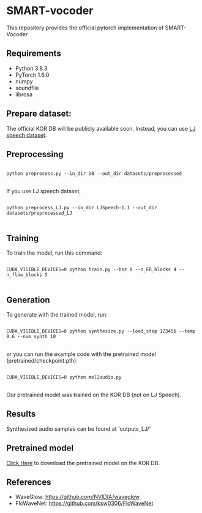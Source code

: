 # SMART-vocoder
This repository provides the official pytorch implementation of SMART-Vocoder

## Requirements
- Python 3.8.3
- PyTorch 1.6.0
- numpy
- soundfile
- librosa

## Prepare dataset:
The official KOR DB will be publicly available soon.
Instead, you can use [LJ speech dataset](https://keithito.com/LJ-Speech-Dataset/).


## Preprocessing
<pre>
<code>
python preprocess.py --in_dir DB --out_dir datasets/preprocessed
</code>
</pre>

If you use LJ speech dataset, 

<pre>
<code>
python preprocess_LJ.py --in_dir LJSpeech-1.1 --out_dir datasets/preprocessed_LJ
</code>
</pre>


## Training
To train the model, run this command:
<pre>
<code>
CUDA_VISIBLE_DEVICES=0 python train.py --bsz 8 --n_ER_blocks 4 --n_flow_blocks 5
</code>
</pre>

## Generation
To generate with the trained model, run:
<pre>
<code>
CUDA_VISIBLE_DEVICES=0 python synthesize.py --load_step 123456 --temp 0.6 --num_synth 10
</code>
</pre>

or you can run the example code with the pretrained model (pretrained/checkpoint.pth):
<pre>
<code>
CUDA_VISIBLE_DEVICES=0 python mel2audio.py
</code>
</pre>

Our pretrained model was trained on the KOR DB (not on LJ Speech).

## Results
Synthesized audio samples can be found at 'outputs_LJ/'

## Pretrained model

[Click Here](https://drive.google.com/file/d/17AbkGNWk92Q98QajNgtakbjc_GQKqel_/view?usp=sharing) to download the pretrained model on the KOR DB. 

## References
- WaveGlow: https://github.com/NVIDIA/waveglow
- FloWaveNet: https://github.com/ksw0306/FloWaveNet
